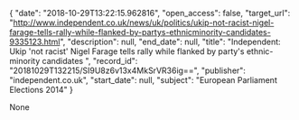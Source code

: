 {
  "date": "2018-10-29T13:22:15.962816", 
  "open_access": false, 
  "target_url": "http://www.independent.co.uk/news/uk/politics/ukip-not-racist-nigel-farage-tells-rally-while-flanked-by-partys-ethnicminority-candidates-9335123.html", 
  "description": null, 
  "end_date": null, 
  "title": "Independent:  Ukip 'not racist' Nigel Farage tells rally while flanked by party's ethnic-minority candidates ", 
  "record_id": "20181029T132215/SI9U8z6v13x4MkSrVR36ig==", 
  "publisher": "independent.co.uk", 
  "start_date": null, 
  "subject": "European Parliament Elections 2014"
}

None